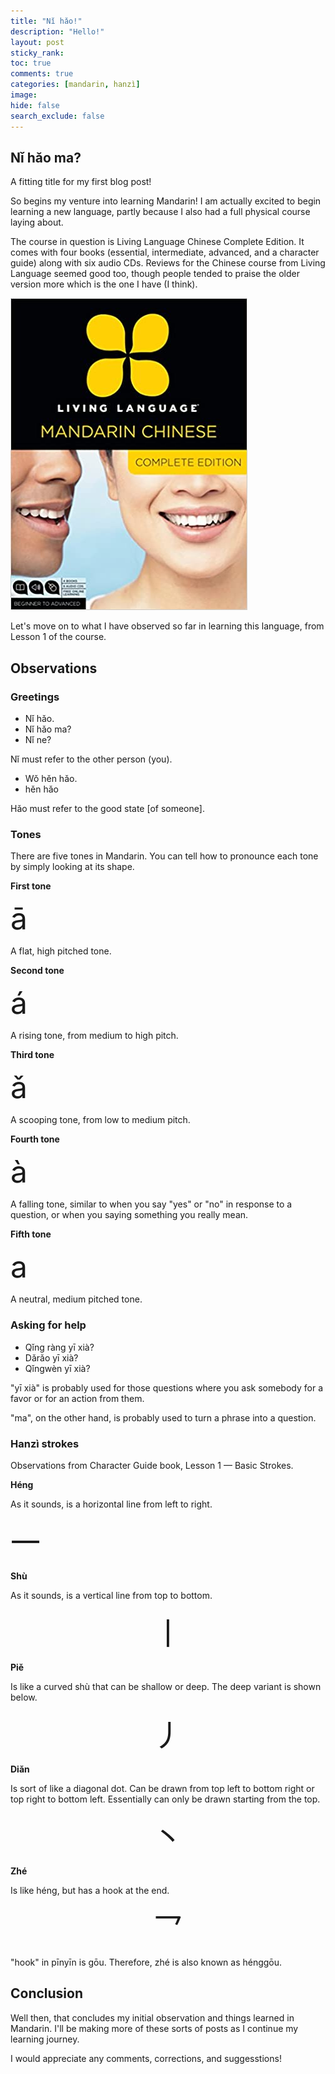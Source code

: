 ```yaml
---
title: "Nǐ hǎo!"
description: "Hello!"
layout: post
sticky_rank:
toc: true
comments: true
categories: [mandarin, hanzì]
image:
hide: false
search_exclude: false
---
```


## Nǐ hǎo ma?

A fitting title for my first blog post!

So begins my venture into learning Mandarin! I am actually excited to begin 
learning a new language, partly because I also had a full physical course laying
about.

The course in question is Living Language Chinese Complete Edition. It comes
with four books (essential, intermediate, advanced, and a character guide) 
along with six audio CDs. Reviews for the Chinese course from Living 
Language seemed good too, though people tended to praise the older version 
more which is the one I have (I think).

<img src="images/2022-05-21/living_language.jpg">

Let's move on to what I have observed so far in learning 
this language, from Lesson 1 of the course.

## Observations

### Greetings

- Nǐ hǎo.
- Nǐ hǎo ma?
- Nǐ ne?

Nǐ must refer to the other person (you).

- Wǒ hěn hǎo.
- hěn hǎo

Hǎo must refer to the good state [of someone].

### Tones

There are five tones in Mandarin. You can tell how to pronounce each tone by 
simply looking at its shape.

**First tone**

<font size="10">ā</font>

A flat, high pitched tone.

**Second tone**

<font size="10">á</font>

A rising tone, from medium to high pitch.

**Third tone**

<font size="10">ǎ</font>

A scooping tone, from low to medium pitch.

**Fourth tone**

<font size="10">à</font>

A falling tone, similar to when you say "yes" or "no" in response to a 
question, or when you saying something you really mean.

**Fifth tone**

<font size="10">a</font>

A neutral, medium pitched tone.

### Asking for help

- Qǐng ràng yī xià?
- Dǎrǎo yī xià?
- Qǐngwèn yī xià?

"yī xià" is probably used for those questions where you ask somebody for a 
favor or for an action from them.

"ma", on the other hand, is probably used to turn a phrase into a question.

### Hanzì strokes

Observations from Character Guide book, Lesson 1 — Basic Strokes.

**Héng**

As it sounds, is a horizontal line from left to right.

<font size="10">一</font>

**Shù**

As it sounds, is a vertical line from top to bottom.

<p align="center"><font size="10">丨</font></p>

**Piě**

Is like a curved shù that can be shallow or deep. The deep variant is shown 
below.

<p align="center"><font size="10">丿</font></p>

**Diǎn**

Is sort of like a diagonal dot. Can be drawn from top left to bottom right 
or top right to bottom left. Essentially can only be drawn starting from the 
top.

<p align="center"><font size="10">丶</font></p>

**Zhé**

Is like héng, but has a hook at the end.

<p align="center"><font size="10">乛</font></p>

"hook" in pīnyīn is gōu. Therefore, zhé is also known as hénggōu.

## Conclusion
Well then, that concludes my initial observation and things learned in 
Mandarin. I'll be making more of these sorts of posts as I continue my 
learning journey.

I would appreciate any comments, corrections, and suggesstions!
